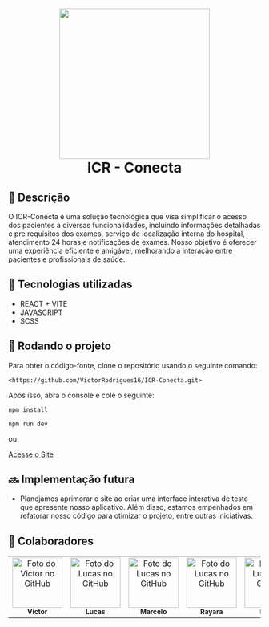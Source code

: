 <h1 align="center"> <img src="https://i.ibb.co/0BX7WX8/image-2-1.png" width="300px;" /><br> ICR - Conecta</h1>

## :memo: Descrição
O ICR-Conecta é uma solução tecnológica que visa simplificar o acesso dos pacientes a diversas funcionalidades, incluindo informações detalhadas e pre requisitos dos exames, serviço de localização interna do hospital, atendimento 24 horas e notificações de exames. Nosso objetivo é oferecer uma experiência eficiente e amigável, melhorando a interação entre pacientes e profissionais de saúde.

## :wrench: Tecnologias utilizadas
* REACT + VITE
* JAVASCRIPT
* SCSS

## :rocket: Rodando o projeto

Para obter o código-fonte, clone o repositório usando o seguinte comando:
```
<https://github.com/VictorRodrigues16/ICR-Conecta.git>
```
Após isso, abra o console e cole o seguinte:
```
npm install
```
```
npm run dev
```

ou
<br>

<a href="https://victorrodrigues16.github.io/ICR-Conecta/">
  Acesse o Site
</a>


## :soon: Implementação futura 
* Planejamos aprimorar o site ao criar uma interface interativa de teste que apresente nosso aplicativo. Além disso, estamos empenhados em refatorar nosso código para otimizar o projeto, entre outras iniciativas.

## :handshake: Colaboradores
<table>
  <tr>
    <td align="center">
      <a href="https://github.com/VictorRodrigues16">
        <img src="https://avatars.githubusercontent.com/u/143040764?v=4" width="100px;" alt="Foto do Victor no GitHub"/><br>
        <sub>
          <b>Victor</b>
        </sub>
      </a>
    </td>
   <td align="center">
      <a href="https://github.com/CodedByLucke">
        <img src="https://avatars.githubusercontent.com/u/145406645?v=4" width="100px;" alt="Foto do Lucas no GitHub"/><br>
        <sub>
          <b>Lucas</b>
        </sub>
      </a>
    </td>
    <td align="center">
      <a href="https://github.com/MarcelShin">
        <img src="https://avatars.githubusercontent.com/u/143458172?v=4" width="100px;" alt="Foto do Lucas no GitHub"/><br>
        <sub>
          <b>Marcelo</b>
        </sub>
      </a>
    </td>
    <td align="center">
      <a href="https://github.com/rayaraamaro">
        <img src="https://avatars.githubusercontent.com/u/143045200?v=4" width="100px;" alt="Foto do Lucas no GitHub"/><br>
        <sub>
          <b>Rayara</b>
        </sub>
      </a>
    </td>
   <td align="center">
      <a href="https://github.com/FelipeSalazar1">
        <img src="https://avatars.githubusercontent.com/u/91813889?v=4" width="100px;" alt="Foto do Lucas no GitHub"/><br>
        <sub>
          <b>Felipe</b>
        </sub>
      </a>
    </td>
   
